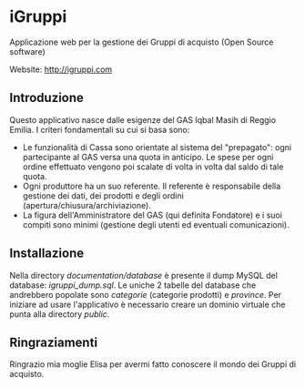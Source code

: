 iGruppi
=======

Applicazione web per la gestione dei Gruppi di acquisto (Open Source software)

Website: http://igruppi.com


Introduzione
------------
Questo applicativo nasce dalle esigenze del GAS Iqbal Masih di Reggio Emilia.
I criteri fondamentali su cui si basa sono:

 - Le funzionalità di Cassa sono orientate al sistema del "prepagato": ogni partecipante al GAS versa una quota in anticipo. Le spese per ogni ordine effettuato vengono poi scalate di volta in volta dal saldo di tale quota.
 - Ogni produttore ha un suo referente. Il referente è responsabile della gestione dei dati, dei prodotti e degli ordini (apertura/chiusura/archiviazione).
 - La figura dell'Amministratore del GAS (qui definita Fondatore) e i suoi compiti sono minimi (gestione degli utenti ed eventuali comunicazioni).


Installazione
-------------
Nella directory _documentation/database_ è presente il dump MySQL del database: *igruppi_dump.sql*.
Le uniche 2 tabelle del database che andrebbero popolate sono _categorie_ (categorie prodotti) e _province_.
Per iniziare ad usare l'applicativo è necessario creare un dominio virtuale che punta alla directory *public*.


Ringraziamenti
--------------
Ringrazio mia moglie Elisa per avermi fatto conoscere il mondo dei Gruppi di acquisto.

 
